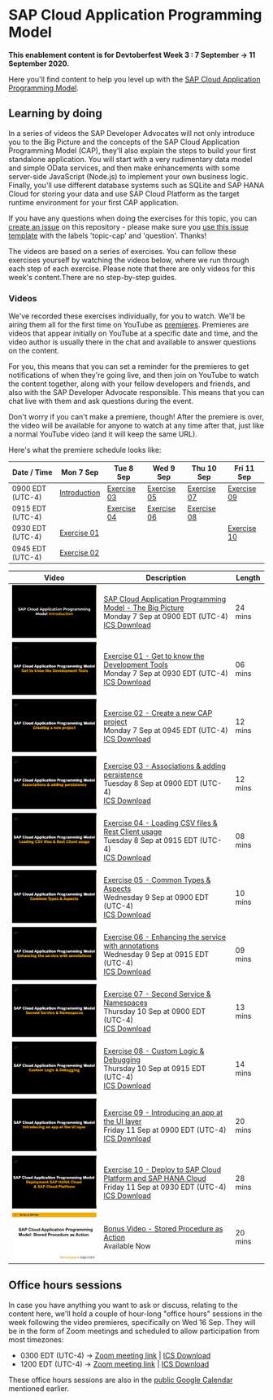# SAP Cloud Application Programming Model

**This enablement content is for Devtoberfest Week 3 : 7 September → 11 September 2020.**

Here you'll find content to help you level up with the [SAP Cloud Application Programming Model](https://cap.cloud.sap).

## Learning by doing

In a series of videos the SAP Developer Advocates will not only introduce you to the Big Picture and the concepts of the SAP Cloud Application Programming Model (CAP), they'll also explain the steps to build your first standalone application. You will start with a very rudimentary data model and simple OData services, and then make enhancements with some server-side JavaScript (Node.js) to implement your own business logic. Finally, you'll use different database systems such as SQLite and SAP HANA Cloud for storing your data and use SAP Cloud Platform as the target runtime environment for your first CAP application.

If you have any questions when doing the exercises for this topic, you can [create an issue](https://github.com/SAP-samples/sap-devtoberfest-2020/issues/new?assignees=&labels=question%2C+topic-cap&template=exercise-question.md&title=Summarize+your+question+here) on this repository - please make sure you [use this issue template](https://github.com/SAP-samples/sap-devtoberfest-2020/issues/new?assignees=&labels=question%2C+topic-cap&template=exercise-question.md&title=Summarize+your+question+here) with the labels 'topic-cap' and 'question'. Thanks!

The videos are based on a series of exercises. You can follow these exercises yourself by watching the videos below, where we run through each step of each exercise. Please note that there are only videos for this week's content.There are no step-by-step guides.

### Videos

We've recorded these exercises individually, for you to watch. We'll be airing them all for the first time on YouTube as [premieres](https://support.google.com/youtube/answer/9080341). Premieres are videos that appear initially on YouTube at a specific date and time, and the video author is usually there in the chat and available to answer questions on the content.

For you, this means that you can set a reminder for the premieres to get notifications of when they're going live, and then join on YouTube to watch the content together, along with your fellow developers and friends, and also with the SAP Developer Advocate responsible. This means that you can chat live with them and ask questions during the event.

Don't worry if you can't make a premiere, though! After the premiere is over, the video will be available for anyone to watch at any time after that, just like a normal YouTube video (and it will keep the same URL).

Here's what the premiere schedule looks like:

| Date / Time      | Mon 7 Sep        | Tue 8 Sep       | Wed 9 Sep       | Thu 10 Sep      | Fri 11 Sep      |
| ---------------- | ---------------- | --------------- | --------------- | --------------- | --------------- |
| 0900 EDT (UTC-4) | [Introduction](https://youtu.be/T1gqalbwzHk) | [Exercise 03](https://youtu.be/0F2_gqDNcbI) | [Exercise 05](https://youtu.be/fBo6ru4_s_0) | [Exercise 07](https://youtu.be/g4YblJKUAVQ) | [Exercise 09](https://youtu.be/2ySplQUIpvk) |
| 0915 EDT (UTC-4) |  | [Exercise 04](https://youtu.be/VGmeUtCnSKU)  | [Exercise 06](https://youtu.be/STJWlinoPYY)                |  [Exercise 08](https://youtu.be/1snsOK5Tq2Y)               |                 |
| 0930 EDT (UTC-4) | [Exercise 01](https://youtu.be/Qr7W78UA4Zo)  |  |  |  | [Exercise 10](https://youtu.be/YwNdBSfZdjU) |
| 0945 EDT (UTC-4) | [Exercise 02](https://youtu.be/GOv8LqKQnmw)  |                 |                 |                 |                 |

| Video                                                                               | Description                                                                                               | Length  |
| ----------------------------------------------------------------------------------- | --------------------------------------------------------------------------------------------------------- | ------- |
| [![Introduction](thumbnail-0.png)](https://youtu.be/T1gqalbwzHk)                    | [SAP Cloud Application Programming Model - The Big Picture](https://youtu.be/T1gqalbwzHk) <br>Monday 7 Sep at 0900 EDT (UTC-4) <br>[ICS Download](https://sap-samples.github.io/sap-devtoberfest-2020/cal/cap_intro.ics)               | 24 mins |
| [![Exercise 01](thumbnail-1.png)](https://youtu.be/Qr7W78UA4Zo)                     | [Exercise 01 - Get to know the Development Tools](https://youtu.be/Qr7W78UA4Zo) <br>Monday 7 Sep at 0930 EDT (UTC-4)  <br>[ICS Download](https://sap-samples.github.io/sap-devtoberfest-2020/cal/cap_ex1.ics)                        | 06 mins |
| [![Exercise 02](thumbnail-2.png)](https://youtu.be/GOv8LqKQnmw)                     | [Exercise 02 - Create a new CAP project](https://youtu.be/GOv8LqKQnmw) <br>Monday 7 Sep at 0945 EDT (UTC-4)  <br>[ICS Download](https://sap-samples.github.io/sap-devtoberfest-2020/cal/cap_ex2.ics)                                  | 12 mins |
| [![Exercise 03](thumbnail-3.png)](https://youtu.be/0F2_gqDNcbI)                     | [Exercise 03 - Associations & adding persistence](https://youtu.be/0F2_gqDNcbI)  <br>Tuesday 8 Sep at 0900 EDT (UTC-4)  <br>[ICS Download](https://sap-samples.github.io/sap-devtoberfest-2020/cal/cap_ex3.ics)                         | 12 mins |
| [![Exercise 04](thumbnail-4.png)](https://youtu.be/VGmeUtCnSKU)                     | [Exercise 04 - Loading CSV files & Rest Client usage](https://youtu.be/VGmeUtCnSKU)  <br>Tuesday 8 Sep at 0915 EDT (UTC-4)  <br>[ICS Download](https://sap-samples.github.io/sap-devtoberfest-2020/cal/cap_ex4.ics)                      | 08 mins |
| [![Exercise 05](thumbnail-5.png)](https://youtu.be/fBo6ru4_s_0)                     | [Exercise 05 - Common Types & Aspects](https://youtu.be/fBo6ru4_s_0)   <br>Wednesday 9 Sep at 0900 EDT (UTC-4)  <br>[ICS Download](https://sap-samples.github.io/sap-devtoberfest-2020/cal/cap_ex5.ics)                                    | 10 mins |
| [![Exercise 06](thumbnail-6.png)](https://youtu.be/STJWlinoPYY)                     | [Exercise 06 - Enhancing the service with annotations](https://youtu.be/STJWlinoPYY) <br>Wednesday 9 Sep at 0915 EDT (UTC-4)  <br>[ICS Download](https://sap-samples.github.io/sap-devtoberfest-2020/cal/cap_ex6.ics)                      | 09 mins |
| [![Exercise 07](thumbnail-7.png)](https://youtu.be/g4YblJKUAVQ)                     | [Exercise 07 - Second Service & Namespaces](https://youtu.be/g4YblJKUAVQ) <br>Thursday 10 Sep at 0900 EDT (UTC-4)  <br>[ICS Download](https://sap-samples.github.io/sap-devtoberfest-2020/cal/cap_ex7.ics)                                 | 13 mins |
| [![Exercise 08](thumbnail-8.png)](https://youtu.be/1snsOK5Tq2Y)                     | [Exercise 08 - Custom Logic & Debugging](https://youtu.be/1snsOK5Tq2Y) <br>Thursday 10 Sep at 0915 EDT (UTC-4)  <br>[ICS Download](https://sap-samples.github.io/sap-devtoberfest-2020/cal/cap_ex8.ics)                                    | 14 mins |
| [![Exercise 09](thumbnail-9.png)](https://youtu.be/2ySplQUIpvk)                     | [Exercise 09 - Introducing an app at the UI layer](https://youtu.be/2ySplQUIpvk) <br>Friday 11 Sep at 0900 EDT (UTC-4)  <br>[ICS Download](https://sap-samples.github.io/sap-devtoberfest-2020/cal/cap_ex9.ics)                          | 20 mins |
| [![Exercise 10](thumbnail-10.png)](https://youtu.be/YwNdBSfZdjU)                    | [Exercise 10 - Deploy to SAP Cloud Platform and SAP HANA Cloud](https://youtu.be/YwNdBSfZdjU) <br>Friday 11 Sep at 0930 EDT (UTC-4)  <br>[ICS Download](https://sap-samples.github.io/sap-devtoberfest-2020/cal/cap_ex10.ics)             | 28 mins |
| [![Bonus Video](thumbnail-bonus1.png)](https://www.youtube.com/watch?v=wdfJ4ZP4aQs) | [Bonus Video - Stored Procedure as Action](https://www.youtube.com/watch?v=wdfJ4ZP4aQs) <br>Available Now | 20 mins |

## Office hours sessions

In case you have anything you want to ask or discuss, relating to the content here, we'll hold a couple of hour-long "office hours" sessions in the week following the video premieres, specifically on Wed 16 Sep. They will be in the form of Zoom meetings and scheduled to allow participation from most timezones:

- 0300 EDT (UTC-4) → [Zoom meeting link](https://sap-se.zoom.com/j/92815359419) | [ICS Download](https://sap-samples.github.io/sap-devtoberfest-2020/cal/cap_office_hours1.ics)
- 1200 EDT (UTC-4) → [Zoom meeting link](https://sap-se.zoom.us/j/94809437003) | [ICS Download](https://sap-samples.github.io/sap-devtoberfest-2020/cal/cap_office_hours2.ics)

These office hours sessions are also in the [public Google Calendar](https://calendar.google.com/calendar?cid=Ym1ibGJucHFkOHMwcWZoYnZnMjJqazE3OWdAZ3JvdXAuY2FsZW5kYXIuZ29vZ2xlLmNvbQ) mentioned earlier.
